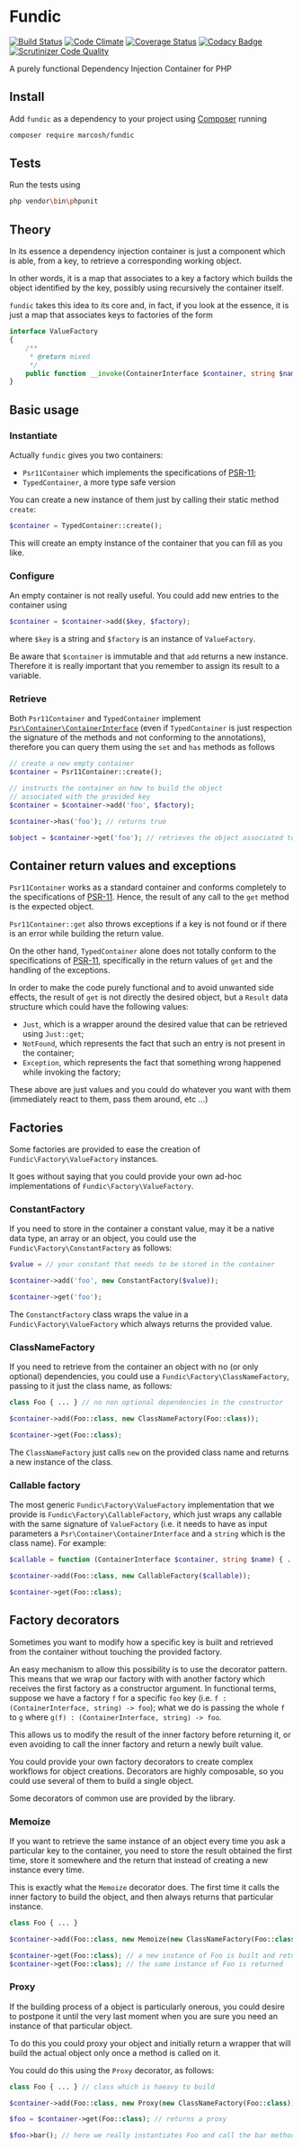 # Fundic

[![Build Status](https://travis-ci.org/marcosh/fundic.svg?branch=master)](https://travis-ci.org/marcosh/fundic)
[![Code Climate](https://codeclimate.com/github/marcosh/fundic/badges/gpa.svg)](https://codeclimate.com/github/marcosh/fundic)
[![Coverage Status](https://coveralls.io/repos/github/marcosh/fundic/badge.svg?branch=master)](https://coveralls.io/github/marcosh/fundic?branch=master)
[![Codacy Badge](https://api.codacy.com/project/badge/Grade/80cfd863dbd744e5af524c93f47967a4)](https://www.codacy.com/app/marcosh/fundic)
[![Scrutinizer Code Quality](https://scrutinizer-ci.com/g/marcosh/fundic/badges/quality-score.png?b=master)](https://scrutinizer-ci.com/g/marcosh/fundic/?branch=master)

A purely functional Dependency Injection Container for PHP

## Install

Add `fundic` as a dependency to your project using [Composer](https://getcomposer.org) running

```bash
composer require marcosh/fundic
```

## Tests

Run the tests using

```bash
php vendor\bin\phpunit
```

## Theory

In its essence a dependency injection container is just a component which is able, from a key, to
retrieve a corresponding working object.

In other words, it is a map that associates to a key a factory which builds the object identified by
the key, possibly using recursively the container itself.

`fundic` takes this idea to its core and, in fact, if you look at the essence, it is just a map
that associates keys to factories of the form

```php
interface ValueFactory
{
    /**
     * @return mixed
     */
    public function __invoke(ContainerInterface $container, string $name);
}
```

## Basic usage

### Instantiate

Actually `fundic` gives you two containers:

- `Psr11Container` which implements the specifications of [PSR-11](https://github.com/container-interop/fig-standards/blob/master/proposed/container.md);
- `TypedContainer`, a more type safe version

You can create a new instance of them just by calling their static method `create`:

```php
$container = TypedContainer::create();
```

This will create an empty instance of the container that you can fill as you like.

### Configure

An empty container is not really useful. You could add new entries to the container using

```php
$container = $container->add($key, $factory);
```

where `$key` is a string and `$factory` is an instance of `ValueFactory`.

Be aware that `$container` is immutable and that `add` returns a new instance. Therefore it is
really important that you remember to assign its result to a variable.

### Retrieve

Both `Psr11Container` and `TypedContainer` implement
[`Psr\Container\ContainerInterface`](https://github.com/php-fig/container/blob/master/src/ContainerInterface.php)
(even if `TypedContainer` is just respection the signature of the methods and not conforming to the annotations),
therefore you can query them using the `set` and `has` methods as follows

```php
// create a new empty container
$container = Psr11Container::create();

// instructs the container on how to build the object
// associated with the provided key
$container = $container->add('foo', $factory);

$container->has('foo'); // returns true

$object = $container->get('foo'); // retrieves the object associated to the key
```

## Container return values and exceptions

`Psr11Container` works as a standard container and conforms completely to the specifications of
[PSR-11](https://github.com/container-interop/fig-standards/blob/master/proposed/container.md).
Hence, the result of any call to the `get` method is the expected object.

`Psr11Container::get` also throws exceptions if a key is not found or if there is an error while
building the return value.

On the other hand, `TypedContainer` alone does not totally conform to the specifications of
[PSR-11](https://github.com/container-interop/fig-standards/blob/master/proposed/container.md),
specifically in the return values of `get` and the handling of the exceptions.

In order to make the code purely functional and to avoid unwanted side effects, the result
of `get` is not directly the desired object, but a `Result` data structure which could
have the following values:

- `Just`, which is a wrapper around the desired value that can be retrieved using `Just::get`;
- `NotFound`, which represents the fact that such an entry is not present in the container;
- `Exception`, which represents the fact that something wrong happened while invoking the factory;

These above are just values and you could do whatever you want with them (immediately react to them,
pass them around, etc ...)

## Factories

Some factories are provided to ease the creation of `Fundic\Factory\ValueFactory` instances.

It goes without saying that you could provide your own ad-hoc implementations of `Fundic\Factory\ValueFactory`.

### ConstantFactory

If you need to store in the container a constant value, may it be a native data type, an array
or an object, you could use the `Fundic\Factory\ConstantFactory` as follows:

```php
$value = // your constant that needs to be stored in the container

$container->add('foo', new ConstantFactory($value));

$container->get('foo');
```

The `ConstanctFactory` class wraps the value in a `Fundic\Factory\ValueFactory` which always returns
the provided value.

### ClassNameFactory

If you need to retrieve from the container an object with no (or only optional) dependencies, you could
use a `Fundic\Factory\ClassNameFactory`, passing to it just the class name, as follows:

```php
class Foo { ... } // no non optional dependencies in the constructor

$container->add(Foo::class, new ClassNameFactory(Foo::class));

$container->get(Foo::class);
```

The `ClassNameFactory` just calls `new` on the provided class name and returns a new instance of the class.

### Callable factory

The most generic `Fundic\Factory\ValueFactory` implementation that we provide is `Fundic\Factory\CallableFactory`,
which just wraps any callable with the same signature of `ValueFactory` (i.e. it needs to have as input
parameters a `Psr\Container\ContainerInterface` and a `string` which is the class name). For example:

```php
$callable = function (ContainerInterface $container, string $name) { ... };

$container->add(Foo::class, new CallableFactory($callable));

$container->get(Foo::class);
```

## Factory decorators

Sometimes you want to modify how a specific key is built and retrieved from the container without touching
the provided factory.

An easy mechanism to allow this possibility is to use the decorator pattern. This means that we wrap
our factory with with another factory which receives the first factory as a constructor argument.
In functional terms, suppose we have a factory `f` for a specific `foo` key
(i.e. `f : (ContainerInterface, string) -> foo`); what we do is passing the whole `f` to `g` where
`g(f) : (ContainerInterface, string) -> foo`.

This allows us to modify the result of the inner factory before returning it, or even avoiding to call
the inner factory and return a newly built value.

You could provide your own factory decorators to create complex workflows for object creations. Decorators
are highly composable, so you could use several of them to build a single object.

Some decorators of common use are provided by the library.

### Memoize

If you want to retrieve the same instance of an object every time you ask a particular key to the container,
you need to store the result obtained the first time, store it somewhere and the return that instead of creating
a new instance every time.

This is exactly what the `Memoize` decorator does. The first time it calls the inner factory to build the object,
and then always returns that particular instance.

```php
class Foo { ... }

$container->add(Foo::class, new Memoize(new ClassNameFactory(Foo::class)));

$container->get(Foo::class); // a new instance of Foo is built and returned
$container->get(Foo::class); // the same instance of Foo is returned
```

### Proxy

If the building process of a object is particularly onerous, you could desire to postpone it until the very last
moment when you are sure you need an instance of that particular object.

To do this you could proxy your object and initially return a wrapper that will build the actual object only
once a method is called on it.

You could do this using the `Proxy` decorator, as follows:

```php
class Foo { ... } // class which is haeavy to build

$container->add(Foo::class, new Proxy(new ClassNameFactory(Foo::class)));

$foo = $container->get(Foo::class); // returns a proxy

$foo->bar(); // here we really instantiates Foo and call the bar method on it
```
